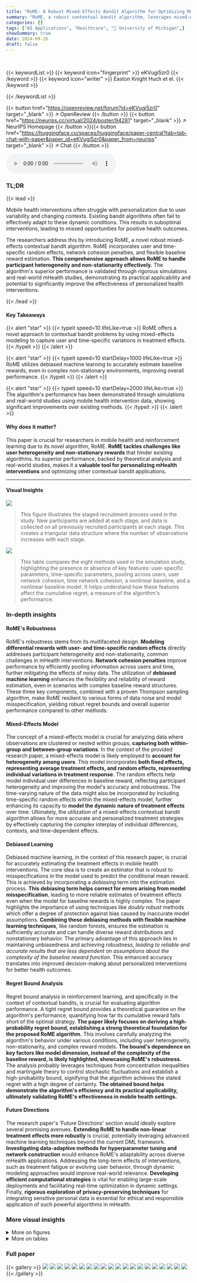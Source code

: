 ```yaml
---
title: "RoME: A Robust Mixed-Effects Bandit Algorithm for Optimizing Mobile Health Interventions"
summary: "RoME, a robust contextual bandit algorithm, leverages mixed-effects modeling and debiased machine learning to optimize personalized mobile health interventions, achieving superior performance in simul..."
categories: []
tags: ["AI Applications", "Healthcare", "🏢 University of Michigan",]
showSummary: true
date: 2024-09-26
draft: false
---
```


<br>

{{< keywordList >}}
{{< keyword icon="fingerprint" >}} eKVugi5zr0 {{< /keyword >}}
{{< keyword icon="writer" >}} Easton Knight Huch et el. {{< /keyword >}}
 
{{< /keywordList >}}

{{< button href="https://openreview.net/forum?id=eKVugi5zr0" target="_blank" >}}
↗ OpenReview
{{< /button >}}
{{< button href="https://neurips.cc/virtual/2024/poster/94281" target="_blank" >}}
↗ NeurIPS Homepage
{{< /button >}}{{< button href="https://huggingface.co/spaces/huggingface/paper-central?tab=tab-chat-with-paper&paper_id=eKVugi5zr0&paper_from=neurips" target="_blank" >}}
↗ Chat
{{< /button >}}



<audio controls>
    <source src="https://ai-paper-reviewer.com/eKVugi5zr0/podcast.wav" type="audio/wav">
    Your browser does not support the audio element.
</audio>


### TL;DR


{{< lead >}}

Mobile health interventions often struggle with personalization due to user variability and changing contexts.  Existing bandit algorithms often fail to effectively adapt to these dynamic conditions.  This results in suboptimal interventions, leading to missed opportunities for positive health outcomes. 

The researchers address this by introducing RoME, a novel robust mixed-effects contextual bandit algorithm. RoME incorporates user and time-specific random effects, network cohesion penalties, and flexible baseline reward estimation.  **This comprehensive approach allows RoME to handle participant heterogeneity and non-stationarity effectively.**  The algorithm's superior performance is validated through rigorous simulations and real-world mHealth studies, demonstrating its practical applicability and potential to significantly improve the effectiveness of personalized health interventions.

{{< /lead >}}


#### Key Takeaways

{{< alert "star" >}}
{{< typeit speed=10 lifeLike=true >}} RoME offers a novel approach to contextual bandit problems by using mixed-effects modeling to capture user and time-specific variations in treatment effects. {{< /typeit >}}
{{< /alert >}}

{{< alert "star" >}}
{{< typeit speed=10 startDelay=1000 lifeLike=true >}} RoME utilizes debiased machine learning to accurately estimate baseline rewards, even in complex non-stationary environments, improving overall performance. {{< /typeit >}}
{{< /alert >}}

{{< alert "star" >}}
{{< typeit speed=10 startDelay=2000 lifeLike=true >}} The algorithm's performance has been demonstrated through simulations and real-world studies using mobile health intervention data, showing significant improvements over existing methods. {{< /typeit >}}
{{< /alert >}}

#### Why does it matter?
This paper is crucial for researchers in mobile health and reinforcement learning due to its novel algorithm, RoME.  **RoME tackles challenges like user heterogeneity and non-stationary rewards** that hinder existing algorithms.  Its superior performance, backed by theoretical analysis and real-world studies, makes it a **valuable tool for personalizing mHealth interventions** and optimizing other contextual bandit applications.

------
#### Visual Insights



![](https://ai-paper-reviewer.com/eKVugi5zr0/figures_3_1.jpg)

> This figure illustrates the staged recruitment process used in the study.  New participants are added at each stage, and data is collected on all previously recruited participants at each stage.  This creates a triangular data structure where the number of observations increases with each stage.





![](https://ai-paper-reviewer.com/eKVugi5zr0/tables_13_1.jpg)

> This table compares the eight methods used in the simulation study, highlighting the presence or absence of key features: user-specific parameters, time-specific parameters, pooling across users, user network cohesion, time network cohesion, a nonlinear baseline, and a nonlinear baseline model.  It helps understand how these features affect the cumulative regret, a measure of the algorithm's performance.





### In-depth insights


#### RoME's Robustness
RoME's robustness stems from its multifaceted design.  **Modeling differential rewards with user- and time-specific random effects** directly addresses participant heterogeneity and non-stationarity, common challenges in mHealth interventions.  **Network cohesion penalties** improve performance by efficiently pooling information across users and time, further mitigating the effects of noisy data.  The utilization of **debiased machine learning** enhances the flexibility and reliability of reward estimation, even in scenarios with complex baseline reward structures.  These three key components, combined with a proven Thompson sampling algorithm, make RoME resilient to various forms of data noise and model misspecification, yielding robust regret bounds and overall superior performance compared to other methods.

#### Mixed-Effects Model
The concept of a mixed-effects model is crucial for analyzing data where observations are clustered or nested within groups, **capturing both within-group and between-group variations**. In the context of the provided research paper, a mixed-effects model is likely employed to **account for heterogeneity among users**.  This model incorporates **both fixed effects, representing average treatment effects, and random effects, representing individual variations in treatment response**. The random effects help model individual user differences in baseline reward, reflecting participant heterogeneity and improving the model's accuracy and robustness. The time-varying nature of the data might also be incorporated by including time-specific random effects within the mixed-effects model, further enhancing its capacity to **model the dynamic nature of treatment effects** over time.  Ultimately, the utilization of a mixed-effects contextual bandit algorithm allows for more accurate and personalized treatment strategies by effectively capturing the complex interplay of individual differences, contexts, and time-dependent effects.

#### Debiased Learning
Debiased machine learning, in the context of this research paper, is crucial for accurately estimating the treatment effects in mobile health interventions.  The core idea is to create an estimator that is robust to misspecifications in the model used to predict the conditional mean reward. This is achieved by incorporating a *debiasing* term into the estimation process.  **This debiasing term helps correct for errors arising from model misspecification**, leading to more reliable estimates of treatment effects even when the model for baseline rewards is highly complex.  The paper highlights the importance of using techniques like *doubly robust* methods which offer a degree of protection against bias caused by inaccurate model assumptions.  **Combining these debiasing methods with flexible machine learning techniques**, like random forests, ensures the estimation is sufficiently accurate and can handle diverse reward distributions and nonstationary behavior. The primary advantage of this approach lies in maintaining unbiasedness and achieving robustness, *leading to reliable and accurate results that are less dependent on assumptions about the complexity of the baseline reward function*.  This enhanced accuracy translates into improved decision-making about personalized interventions for better health outcomes.

#### Regret Bound Analysis
Regret bound analysis in reinforcement learning, and specifically in the context of contextual bandits, is crucial for evaluating algorithm performance.  A tight regret bound provides a theoretical guarantee on the algorithm's performance, quantifying how far its cumulative reward falls short of the optimal strategy.  **The paper likely focuses on deriving a high-probability regret bound, establishing a strong theoretical foundation for the proposed RoME algorithm.** This involves carefully analyzing the algorithm's behavior under various conditions, including user heterogeneity, non-stationarity, and complex reward models.  **The bound's dependence on key factors like model dimension, instead of the complexity of the baseline reward, is likely highlighted, showcasing RoME's robustness.** The analysis probably leverages techniques from concentration inequalities and martingale theory to control stochastic fluctuations and establish a high-probability bound, signifying that the algorithm achieves the stated regret with a high degree of certainty.  **The obtained bound helps demonstrate the algorithm's efficiency and its practical applicability, ultimately validating RoME's effectiveness in mobile health settings.**

#### Future Directions
The research paper's 'Future Directions' section would ideally explore several promising avenues.  **Extending RoME to handle non-linear treatment effects more robustly** is crucial, potentially leveraging advanced machine learning techniques beyond the current DML framework.  **Investigating data-adaptive methods for hyperparameter tuning and network construction** would enhance RoME's adaptability across diverse mHealth applications.  Addressing the long-term effects of interventions, such as treatment fatigue or evolving user behavior, through dynamic modeling approaches would improve real-world relevance.  **Developing efficient computational strategies** is vital for enabling large-scale deployments and facilitating real-time optimization in dynamic settings.  Finally, **rigorous exploration of privacy-preserving techniques** for integrating sensitive personal data is essential for ethical and responsible application of such powerful algorithms in mHealth.


### More visual insights

<details>
<summary>More on figures
</summary>


![](https://ai-paper-reviewer.com/eKVugi5zr0/figures_8_1.jpg)

> This figure displays the average cumulative regret for four different contextual bandit algorithms across three simulation settings: homogeneous users, heterogeneous users, and nonlinear setting.  The x-axis represents the stage of the simulation, and the y-axis represents the cumulative regret. The plot shows that RoME is competitive with other methods in the simplest setting (homogeneous users), but significantly outperforms them in the more complex settings (heterogeneous and nonlinear).


![](https://ai-paper-reviewer.com/eKVugi5zr0/figures_9_1.jpg)

> The left panel of the figure displays boxplots of the unbiased estimates of the average per-trial rewards for five different contextual bandit algorithms, including RoME, relative to the rewards obtained using a pre-specified randomization policy.  The right panel shows a heatmap of p-values from pairwise paired t-tests comparing the performance of these five algorithms.


![](https://ai-paper-reviewer.com/eKVugi5zr0/figures_14_1.jpg)

> The left panel shows a heatmap representing the nonlinear baseline reward function used in the simulation. This function's complexity highlights the challenge addressed by the RoME algorithm.  The right panel displays the time-varying parameters incorporated in the simulation, illustrating how these parameters influence the treatment effect (differential reward) over time. These parameters are designed to change significantly at the beginning of the study before stabilizing later.


![](https://ai-paper-reviewer.com/eKVugi5zr0/figures_15_1.jpg)

> This figure compares the cumulative regret of RoME against four other bandit algorithms across three different simulation settings: homogeneous users, heterogeneous users, and nonlinear settings.  The x-axis represents the stage of the simulation, and the y-axis represents the cumulative regret.  The results show that RoME performs competitively in the simplest setting (homogeneous users), but significantly outperforms the other algorithms in the more complex settings (heterogeneous users and nonlinear settings).  This demonstrates RoME's robustness and superior performance in scenarios with user heterogeneity and non-linear relationships between context and reward.


![](https://ai-paper-reviewer.com/eKVugi5zr0/figures_16_1.jpg)

> This figure displays the average cumulative regret for four different bandit algorithms across three different simulation settings: homogeneous users, heterogeneous users, and nonlinear settings.  The x-axis represents the stage of the simulation, and the y-axis represents the cumulative regret.  The figure shows that the RoME algorithm performs competitively with other algorithms in the simple homogeneous setting but significantly outperforms other algorithms in the more complex heterogeneous and nonlinear settings.


![](https://ai-paper-reviewer.com/eKVugi5zr0/figures_18_1.jpg)

> This figure displays the average cumulative regret for four different contextual bandit algorithms across three different simulation settings: Homogeneous Users, Heterogeneous Users, and Nonlinear.  The algorithms compared are RoME, IntelPooling, Neural-Linear, Action-Centered (AC), and Standard Thompson Sampling.  The results show that RoME performs competitively in the simplest setting (Homogeneous Users), but significantly outperforms the other algorithms in the more complex settings (Heterogeneous Users and Nonlinear).  The shaded areas represent the standard deviation across 50 simulations.


![](https://ai-paper-reviewer.com/eKVugi5zr0/figures_18_2.jpg)

> This figure displays the cumulative regret for four different bandit algorithms across three distinct simulation settings: Homogeneous Users, Heterogeneous Users, and Nonlinear.  The x-axis represents the stage of the simulation (time), and the y-axis represents the cumulative regret. Each line represents a different algorithm (RoME, IntelPooling, Neural-Linear, AC, and Standard).  The shaded regions around the lines represent confidence intervals.  The figure demonstrates that the RoME algorithm performs comparably to the other algorithms in the simplest setting (Homogeneous Users) but significantly outperforms them in the more complex settings (Heterogeneous Users and Nonlinear), particularly in terms of cumulative regret.


![](https://ai-paper-reviewer.com/eKVugi5zr0/figures_22_1.jpg)

> This figure shows the time heterogeneity in the treatment effects from the Valentine study. The pseudo-outcomes were calculated, averaged across participants, and plotted over time.  The resulting curve shows substantial variation in the treatment effects over the course of the study, indicating a non-stationary effect.


![](https://ai-paper-reviewer.com/eKVugi5zr0/figures_23_1.jpg)

> This figure displays a boxplot showing the unbiased estimates of the average per-trial reward for three algorithms: RoME, RoME-SU (RoME without user-specific effects), and NNR-Linear (network-cohesion bandit algorithm). The estimates are relative to the reward obtained under the pre-specified Valentine Study randomization policy. The boxplot is accompanied by a heatmap displaying the p-values from pairwise paired t-tests, comparing the performance of the three algorithms.


![](https://ai-paper-reviewer.com/eKVugi5zr0/figures_26_1.jpg)

> The left panel shows the boxplots of unbiased reward estimates for five algorithms in the Valentine study, comparing their performance relative to a standard randomization policy.  The right panel provides a heatmap showing p-values from paired t-tests comparing the average reward of each pair of algorithms.  The results indicate whether the differences are statistically significant.


![](https://ai-paper-reviewer.com/eKVugi5zr0/figures_26_2.jpg)

> This figure displays the results of an ablation study comparing three variations of the RoME algorithm: RoME, RoME-SU (without user-specific effects), and NNR-Linear (without DML).  The left panel shows boxplots of the unbiased estimates of the average per-trial reward for each algorithm, relative to a control (Valentine Study randomization policy). The asterisk (*) indicates the mean. The right panel shows p-values from pairwise paired t-tests comparing the algorithms. Darker shading indicates statistical significance at the p ≤ 0.01 level.


</details>




<details>
<summary>More on tables
</summary>


![](https://ai-paper-reviewer.com/eKVugi5zr0/tables_16_1.jpg)
> This table shows the average computation time of different contextual bandit algorithms across three different simulation settings (Homogeneous Users, Heterogeneous Users, and Nonlinear).  The settings vary in complexity and the algorithms' ability to handle these complexities. The table highlights the computational efficiency of RoME and RoME-BLM compared to other algorithms. While RoME and RoME-SU require slightly longer computation time, they are still significantly faster than the time required for actual mHealth study deployments.  NNR-Linear and IntelPooling have lower computation time but may compromise performance compared to RoME in more complex scenarios.

![](https://ai-paper-reviewer.com/eKVugi5zr0/tables_17_1.jpg)
> This table compares eight different methods used in a simulation study, highlighting their key features and components related to user-specific and time-specific parameters, network cohesion, and nonlinear baseline modeling. It also helps in understanding how different components affect the cumulative regret.

![](https://ai-paper-reviewer.com/eKVugi5zr0/tables_17_2.jpg)
> This table presents the results of pairwise comparisons between different methods across three settings (Homogeneous Users, Heterogeneous Users, Nonlinear) in a simulation study.  The percentage of times each method outperformed another method in terms of cumulative regret is shown.  Statistical significance (p<0.05) is indicated with asterisks. RoME and RoME-BLM consistently perform well and are statistically indistinguishable, significantly outperforming others in the complex Nonlinear setting.

![](https://ai-paper-reviewer.com/eKVugi5zr0/tables_17_3.jpg)
> This table presents the results of pairwise comparisons between eight different methods across three different settings (Homogeneous Users, Heterogeneous Users, and Nonlinear Setting) in a simulation study. The comparison is based on the percentage of times each method outperformed another in terms of final regret.  Statistical significance (p<0.05) is indicated.  RoME and RoME-BLM generally perform very well, particularly in the most complex setting.

![](https://ai-paper-reviewer.com/eKVugi5zr0/tables_19_1.jpg)
> This table compares eight different methods used in a simulation study.  Each method is evaluated based on several design choices, indicated by checkmarks and crosses in the table. The comparison helps to understand how different model components affect the cumulative regret, which is a measure of the algorithm's performance.

![](https://ai-paper-reviewer.com/eKVugi5zr0/tables_19_2.jpg)
> This table presents pairwise comparisons between eight different methods across three different settings (Homogeneous Users, Heterogeneous Users, and Nonlinear) using the percentage of times each method outperformed the others.  It shows RoME and RoME-BLM consistently perform well across all settings, with statistically significant outperformance against others in the nonlinear setting. The table highlights the robust nature of RoME across diverse conditions.

![](https://ai-paper-reviewer.com/eKVugi5zr0/tables_19_3.jpg)
> This table presents the results of pairwise comparisons between different methods across three simulation settings (Homogeneous Users, Heterogeneous Users, and Nonlinear).  Each cell shows the percentage of times one method outperformed another, based on 50 repetitions.  Asterisks indicate statistically significant differences (p<0.05).  The results highlight the consistent strong performance of RoME and RoME-BLM, particularly in the more complex Nonlinear setting.

![](https://ai-paper-reviewer.com/eKVugi5zr0/tables_21_1.jpg)
> This table compares eight methods used in the simulation study, highlighting which design components each method includes. It aids in understanding the influence of various model components on cumulative regret by comparing similar methods that differ by only one component.

![](https://ai-paper-reviewer.com/eKVugi5zr0/tables_21_2.jpg)
> This table displays the results of pairwise comparisons between eight different methods across three different settings (Homogeneous Users, Heterogeneous Users, and Nonlinear Setting) in a simulation study.  Each cell shows the percentage of times one method outperformed another based on final regret. Asterisks indicate statistical significance (p<0.05).  The results highlight that RoME and RoME-BLM generally perform very well, especially in the complex nonlinear setting, significantly outperforming other methods.

![](https://ai-paper-reviewer.com/eKVugi5zr0/tables_21_3.jpg)
> This table presents the results of pairwise comparisons between eight different methods (RoME, ROME-BLM, ROME-SU, NNR-Linear, IntelPooling, Neural-Linear, Standard, AC) across three settings (Homogeneous Users, Heterogeneous Users, Nonlinear).  For each pair of methods within each setting, it shows the percentage of simulation runs where one method outperformed the other. Asterisks indicate statistically significant differences (p<0.05) based on paired t-tests.  RoME and ROME-BLM consistently perform well, especially in the challenging Nonlinear setting.

![](https://ai-paper-reviewer.com/eKVugi5zr0/tables_21_4.jpg)
> This table compares eight different methods used in a simulation study.  Each method is evaluated based on whether it incorporates several key design components: user-specific parameters, time-specific parameters, pooling across users, network cohesion penalties, and the inclusion of nonlinear baseline models. The table helps to understand how these different components affect the cumulative regret (a measure of algorithm performance).

![](https://ai-paper-reviewer.com/eKVugi5zr0/tables_22_1.jpg)
> This table presents the results of an ANOVA test performed on the pseudo-outcomes from the Valentine study.  The analysis investigates whether treatment effects vary significantly across participants and over time. The extremely low p-values (less than 2e-16 for participants and 4e-04 for weeks) strongly indicate that both participant-level and time-dependent factors significantly influence treatment effects. This supports the use of mixed-effects models that incorporate these individual and temporal variations. 

![](https://ai-paper-reviewer.com/eKVugi5zr0/tables_25_1.jpg)
> This table compares eight different methods used in a simulation study, highlighting their key characteristics and features.  Each method is evaluated based on whether it incorporates user-specific and time-specific parameters, network cohesion, and the use of a nonlinear baseline model. The table helps in understanding how these components influence the overall performance of the methods and allows for a focused comparison between them.

</details>




### Full paper

{{< gallery >}}
<img src="https://ai-paper-reviewer.com/eKVugi5zr0/1.png" class="grid-w50 md:grid-w33 xl:grid-w25" />
<img src="https://ai-paper-reviewer.com/eKVugi5zr0/2.png" class="grid-w50 md:grid-w33 xl:grid-w25" />
<img src="https://ai-paper-reviewer.com/eKVugi5zr0/3.png" class="grid-w50 md:grid-w33 xl:grid-w25" />
<img src="https://ai-paper-reviewer.com/eKVugi5zr0/4.png" class="grid-w50 md:grid-w33 xl:grid-w25" />
<img src="https://ai-paper-reviewer.com/eKVugi5zr0/5.png" class="grid-w50 md:grid-w33 xl:grid-w25" />
<img src="https://ai-paper-reviewer.com/eKVugi5zr0/6.png" class="grid-w50 md:grid-w33 xl:grid-w25" />
<img src="https://ai-paper-reviewer.com/eKVugi5zr0/7.png" class="grid-w50 md:grid-w33 xl:grid-w25" />
<img src="https://ai-paper-reviewer.com/eKVugi5zr0/8.png" class="grid-w50 md:grid-w33 xl:grid-w25" />
<img src="https://ai-paper-reviewer.com/eKVugi5zr0/9.png" class="grid-w50 md:grid-w33 xl:grid-w25" />
<img src="https://ai-paper-reviewer.com/eKVugi5zr0/10.png" class="grid-w50 md:grid-w33 xl:grid-w25" />
<img src="https://ai-paper-reviewer.com/eKVugi5zr0/11.png" class="grid-w50 md:grid-w33 xl:grid-w25" />
<img src="https://ai-paper-reviewer.com/eKVugi5zr0/12.png" class="grid-w50 md:grid-w33 xl:grid-w25" />
<img src="https://ai-paper-reviewer.com/eKVugi5zr0/13.png" class="grid-w50 md:grid-w33 xl:grid-w25" />
<img src="https://ai-paper-reviewer.com/eKVugi5zr0/14.png" class="grid-w50 md:grid-w33 xl:grid-w25" />
<img src="https://ai-paper-reviewer.com/eKVugi5zr0/15.png" class="grid-w50 md:grid-w33 xl:grid-w25" />
<img src="https://ai-paper-reviewer.com/eKVugi5zr0/16.png" class="grid-w50 md:grid-w33 xl:grid-w25" />
<img src="https://ai-paper-reviewer.com/eKVugi5zr0/17.png" class="grid-w50 md:grid-w33 xl:grid-w25" />
<img src="https://ai-paper-reviewer.com/eKVugi5zr0/18.png" class="grid-w50 md:grid-w33 xl:grid-w25" />
<img src="https://ai-paper-reviewer.com/eKVugi5zr0/19.png" class="grid-w50 md:grid-w33 xl:grid-w25" />
<img src="https://ai-paper-reviewer.com/eKVugi5zr0/20.png" class="grid-w50 md:grid-w33 xl:grid-w25" />
{{< /gallery >}}